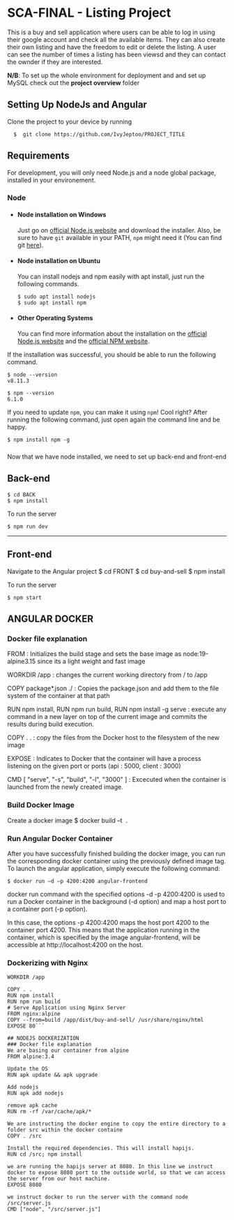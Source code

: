 # SCA-FINAL - Listing Project
This is a buy and sell application where users can be able to log in using their google account and check all the available items. They can also create their own listing and have the freedom to edit or delete the listing. A user can see the number of times a listing has been viewsd and they can contact the ownder if they are interested.

**N/B**:
To set up the whole environment for deployment and and set up MySQL check out the **project overview** folder

## Setting Up NodeJs and Angular


Clone the project to your device by running 

      $  git clone https://github.com/IvyJeptoo/PROJECT_TITLE


## Requirements

For development, you will only need Node.js and a node global package, installed in your environement.

### Node
- #### Node installation on Windows

  Just go on [official Node.js website](https://nodejs.org/) and download the installer.
Also, be sure to have `git` available in your PATH, `npm` might need it (You can find git [here](https://git-scm.com/)).

- #### Node installation on Ubuntu

  You can install nodejs and npm easily with apt install, just run the following commands.

      $ sudo apt install nodejs
      $ sudo apt install npm

- #### Other Operating Systems
  You can find more information about the installation on the [official Node.js website](https://nodejs.org/) and the [official NPM website](https://npmjs.org/).

If the installation was successful, you should be able to run the following command.

    $ node --version
    v8.11.3

    $ npm --version
    6.1.0

If you need to update `npm`, you can make it using `npm`! Cool right? After running the following command, just open again the command line and be happy.

    $ npm install npm -g

###

Now that we have node installed, we need to set up back-end and front-end 



## Back-end
    
    $ cd BACK
    $ npm install

To run the server 

    $ npm run dev







---



## Front-end
Navigate to the Angular project
    $ cd FRONT
    $ cd buy-and-sell
    $ npm install


To run the server 

    $ npm start

## ANGULAR DOCKER
### Docker file explanation
FROM : Initializes the build stage and sets the base image as node:19-alpine3.15 since its a light weight and fast image

WORKDIR /app : changes the current working directory from / to /app

COPY package*.json ./ : Copies the package.json and add them to the file system of the container at that path

RUN npm install, RUN npm run build, RUN npm install -g serve : execute any command in a new layer on top of the current image and commits the results during build execution.

COPY . . : copy the files from the Docker host to the filesystem of the new image

EXPOSE : Indicates to Docker that the container will have a process listening on the given port or ports (api : 5000, client : 3000)

CMD [ "serve", "-s", "build", "-l", "3000" ] : Excecuted when the container is launched from the newly created image.

### Build Docker Image
Create a docker image
    $ docker build –t <image name> .

### Run Angular Docker Container
After you have successfully finished building the docker image, you can run the corresponding docker container using the previously defined image tag. To launch the angular application, simply execute the following command:

    $ docker run –d –p 4200:4200 angular-frontend

docker run command with the specified options -d -p 4200:4200 is used to run a Docker container in the background (-d option) and map a host port to a container port (-p option).

In this case, the options -p 4200:4200 maps the host port 4200 to the container port 4200. This means that the application running in the container, which is specified by the image angular-frontend, will be accessible at http://localhost:4200 on the host.

### Dockerizing with Nginx

```FROM node:16-alpine AS build
WORKDIR /app

COPY . .
RUN npm install
RUN npm run build
# Serve Application using Nginx Server
FROM nginx:alpine
COPY --from=build /app/dist/buy-and-sell/ /usr/share/nginx/html
EXPOSE 80```

## NODEJS DOCKERIZATION
### Docker file explanation
We are basing our container from alpine
FROM alpine:3.4

Update the OS
RUN apk update && apk upgrade

Add nodejs
RUN apk add nodejs

remove apk cache
RUN rm -rf /var/cache/apk/*

We are instructing the docker engine to copy the entire directory to a folder src within the docker containe
COPY . /src

Install the required dependencies. This will install hapijs.
RUN cd /src; npm install

we are running the hapijs server at 8080. In this line we instruct docker to expose 8080 port to the outside world, so that we can access the server from our host machine.
EXPOSE 8080

we instruct docker to run the server with the command node /src/server.js
CMD ["node", "/src/server.js"]


